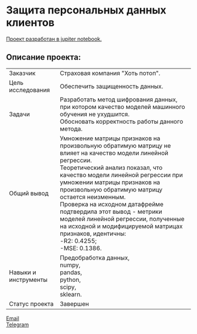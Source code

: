 # Защита персональных данных клиентов

[Проект разработан в jupiter notebook.](https://github.com/data-analyst-mr/data_science_projects/blob/main/protection_of_personal_data/protection_of_personal_data%20.ipynb)<br/>

## Описание проекта:
|   |  |
|---------------|-------------------|
|Заказчик| Страховая компания "Хоть потоп".|
|Цель исследования| Обеспечить защищенность данных.|
|Задачи|Разработать метод шифрования данных, при котором качество моделей машинного обучения не ухудшится.<br/>Обосновать корректность работы данного метода.|
|Общий вывод| Умножение матрицы признаков на произвольную обратимую матрицу не влияет на качество модели линейной регрессии.<br/>Теоретический анализ показал, что качество модели линейной регрессии при умножении матрицы признаков на произвольную обратимую матрицу остается неизменным.<br/>Проверка на исходном датафрейме подтвердила этот вывод - метрики моделей линейной регрессии, полученные на исходной и модифицируемой матрицах признаков, идентичны:<br/>-R2: 0.4255;<br/>-MSE: 0.1386.|
|Навыки и инструменты|Предобработка данных,<br/>numpy,<br/>pandas,<br/>python,<br/>scipy,<br/>sklearn.|
|Статус проекта| Завершен|


[Email](mailto:mikhail-shestakov-2022@bk.ru)<br/>
[Telegram](https://t.me/mshestakov1)
